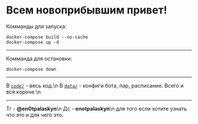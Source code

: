 # Всем новоприбывшим привет!

Комманды для запуска:
  ```
  docker-compose build --no-cache
  docker-compose up -d
  ```

____

Комманда для остановки:
```
docker-compose down
```

____

В [`code/`](/code/) - весь код.\n
В [`data/`](/data/) - конфиги бота, пар, расписание. Всего и вся короче.\n

____

Тг - **@en0tpalaskyn**\n
Дс - **enotpalaskyn**\n
для того если хотите узнать что это и для чего это.